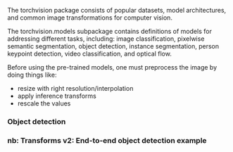 The torchvision package consists of popular datasets, model architectures, and common image transformations for computer vision.

The torchvision.models subpackage contains definitions of models for addressing different tasks, including: image classification, pixelwise semantic segmentation, object detection, instance segmentation, person keypoint detection, video classification, and optical flow.

Before using the pre-trained models, one must preprocess the image by doing things like:

- resize with right resolution/interpolation
- apply inference transforms
- rescale the values

### Object detection

### nb: Transforms v2: End-to-end object detection example
